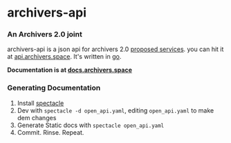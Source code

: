# archivers-api
### An Archivers 2.0 joint

archivers-api is a json api for archivers 2.0 [proposed services](https://github.com/edgi-govdata-archiving/proposed-services). you can hit it at [api.archivers.space](https://api.archivers.space). It's written in [go](https://golang.org).

**Documentation is at [docs.archivers.space](https://docs.archivers.space)**

### Generating Documentation

1. Install [spectacle](https://github.com/sourcey/spectacle)
2. Dev with `spectacle -d open_api.yaml`, editing `open_api.yaml` to make dem changes
3. Generate Static docs with `spectacle open_api.yaml`
4. Commit. Rinse. Repeat.